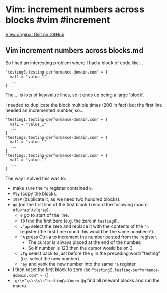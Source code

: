 # Vim: increment numbers across blocks #vim #increment

[View original Gist on GitHub](https://gist.github.com/Integralist/f55a601cf3ccdb7fc8a671c854383e3a)

## Vim increment numbers across blocks.md

So I had an interesting problem where I had a block of code like... 

```
"testing0.testing-performance-domain.com" = {
  val1 = "value_1"
  ...
}
```

The ... is lots of key/value lines, so it ends up being a large 'block'.

I needed to duplicate the block multiple times (200 in fact) but the first line needed an incremented number, so...

```
"testing1.testing-performance-domain.com" = {
  val1 = "value_1"
  ...
}
"testing2.testing-performance-domain.com" = {
  val1 = "value_1"
  ...
}
"testing3.testing-performance-domain.com" = {
  val1 = "value_1"
  ...
}
```

The way I solved this was to:

- make sure the `"a` register contained `0`.
- `V%y` (copy the block).
- `199P` (duplicate it, as we need two hundred blocks).
- `qq` (on the first line of the first block I record the following macro `0f0v"ap^AvTg"ay`).
  - `0` go to start of the line.
  - `f0` find the first zero (e.g. the zero in `testing0`).
  - `v"ap` select the zero and replace it with the contents of the `"a` register (the first time round this would be the same number: `0`).
  - `^A` press Ctrl-a to increment the number pasted from the register.
    - The cursor is always placed at the end of the number.
    - So if number is 123 then the cursor would be on 3.
  - `vTg` select back to just before the `g` in the preceding word "testing" (i.e. select the new number).
  - `"ay` and yank the new number into the same `"a` register.
- I then reset the first block to zero (so `"testing0.testing-performance-domain.com" = {`)
- `:g/\v^\s\s\s\s"testing\d/norm @q` find all relevant blocks and run the macro.

